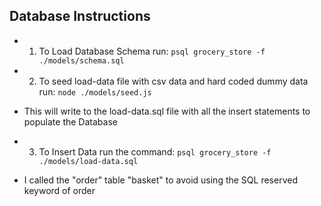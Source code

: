 ## Database Instructions

- 1. To Load Database Schema run:
```psql grocery_store -f ./models/schema.sql```

- 2. To seed load-data file with csv data and hard coded dummy data run:
```node ./models/seed.js```
- This will write to the load-data.sql file with all the insert statements to populate the Database

- 3. To Insert Data run the command:
```psql grocery_store -f ./models/load-data.sql```

- I called the "order" table  "basket" to avoid using the SQL reserved keyword of order
